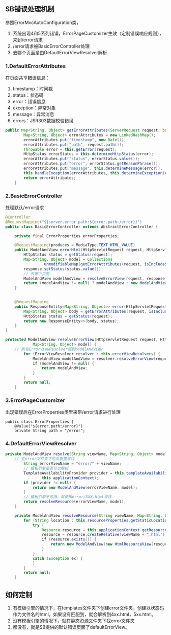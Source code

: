 ## SB错误处理机制
参照ErrorMvcAutoConfiguration类，

1. 系统出现4和5系列错误，ErrorPageCustomizer生效（定制错误响应规则），来到/error请求
2. /error请求被BasicErrorController处理
3. 去哪个页面是由DefaultErrorViewResolver解析
### 1.DefaultErrorAttributes
在页面共享错误信息：
1. timestamp：时间戳
2. status：状态码
3. error：错误信息
4. exception：异常对象
5. message：异常消息
6. errors：JSR303数据校验错误
```java
public Map<String, Object> getErrorAttributes(ServerRequest request, boolean includeStackTrace) {
        Map<String, Object> errorAttributes = new LinkedHashMap();
        errorAttributes.put("timestamp", new Date());
        errorAttributes.put("path", request.path());
        Throwable error = this.getError(request);
        HttpStatus errorStatus = this.determineHttpStatus(error);
        errorAttributes.put("status", errorStatus.value());
        errorAttributes.put("error", errorStatus.getReasonPhrase());
        errorAttributes.put("message", this.determineMessage(error));
        this.handleException(errorAttributes, this.determineException(error), includeStackTrace);
        return errorAttributes;
    }
```
### 2.BasicErrorController
处理默认/error请求
```java
@Controller
@RequestMapping("${server.error.path:${error.path:/error}}")
public class BasicErrorController extends AbstractErrorController {

	private final ErrorProperties errorProperties;

    @RequestMapping(produces = MediaType.TEXT_HTML_VALUE)
    public ModelAndView errorHtml(HttpServletRequest request, HttpServletResponse response) {
        HttpStatus status = getStatus(request);
        Map<String, Object> model = Collections
                .unmodifiableMap(getErrorAttributes(request, isIncludeStackTrace(request, MediaType.TEXT_HTML)));
        response.setStatus(status.value());
        // 去哪个页面
        ModelAndView modelAndView = resolveErrorView(request, response, status, model);
        return (modelAndView != null) ? modelAndView : new ModelAndView("error", model);
    }

    
    @RequestMapping
    public ResponseEntity<Map<String, Object>> error(HttpServletRequest request) {
        Map<String, Object> body = getErrorAttributes(request, isIncludeStackTrace(request, MediaType.ALL));
        HttpStatus status = getStatus(request);
        return new ResponseEntity<>(body, status);
    }
}
```
```java
protected ModelAndView resolveErrorView(HttpServletRequest request, HttpServletResponse response, HttpStatus status,
			Map<String, Object> model) {
    // 所有ErrorViewResolver得到ModelAndView
		for (ErrorViewResolver resolver : this.errorViewResolvers) {
			ModelAndView modelAndView = resolver.resolveErrorView(request, status, model);
			if (modelAndView != null) {
				return modelAndView;
			}
		}
		return null;
	}
```
### 3.ErrorPageCustomizer
出现错误后在ErrorProperties类里来带/error请求进行处理
```
public class ErrorProperties {
    @Value("${error.path:/error}")
    private String path = "/error";
```
### 4.DefaultErrorViewResolver
```java
private ModelAndView resolve(String viewName, Map<String, Object> model) {
    // 在error文件夹下的页面里寻找
		String errorViewName = "error/" + viewName;
        // 模板引擎是否可以解析
		TemplateAvailabilityProvider provider = this.templateAvailabilityProviders.getProvider(errorViewName,
				this.applicationContext);
		if (provider != null) {
			return new ModelAndView(errorViewName, model);
		}
        // 模板引擎不可用，就使用error/XXX.html寻找
		return resolveResource(errorViewName, model);
	}

	private ModelAndView resolveResource(String viewName, Map<String, Object> model) {
		for (String location : this.resourceProperties.getStaticLocations()) {
			try {
				Resource resource = this.applicationContext.getResource(location);
				resource = resource.createRelative(viewName + ".html");
				if (resource.exists()) {
					return new ModelAndView(new HtmlResourceView(resource), model);
				}
			}
			catch (Exception ex) {
			}
		}
		return null;
	}
```

## 如何定制
1. 有模板引擎的情况下，在templates文件夹下创建error文件夹，创建以状态码作为文件名的html。如果没有匹配到，就会解析到4xx.html，5xx.html。
2. 没有模板引擎的情况下，就在静态资源文件夹下找error文件夹
3. 都没有，就是SB提供的默认错误页面了defaultErrorView。